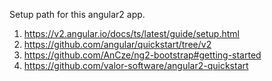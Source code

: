 Setup path for this angular2 app.
1. https://v2.angular.io/docs/ts/latest/guide/setup.html
2. https://github.com/angular/quickstart/tree/v2
3. https://github.com/AnCze/ng2-bootstrap#getting-started
4. https://github.com/valor-software/angular2-quickstart